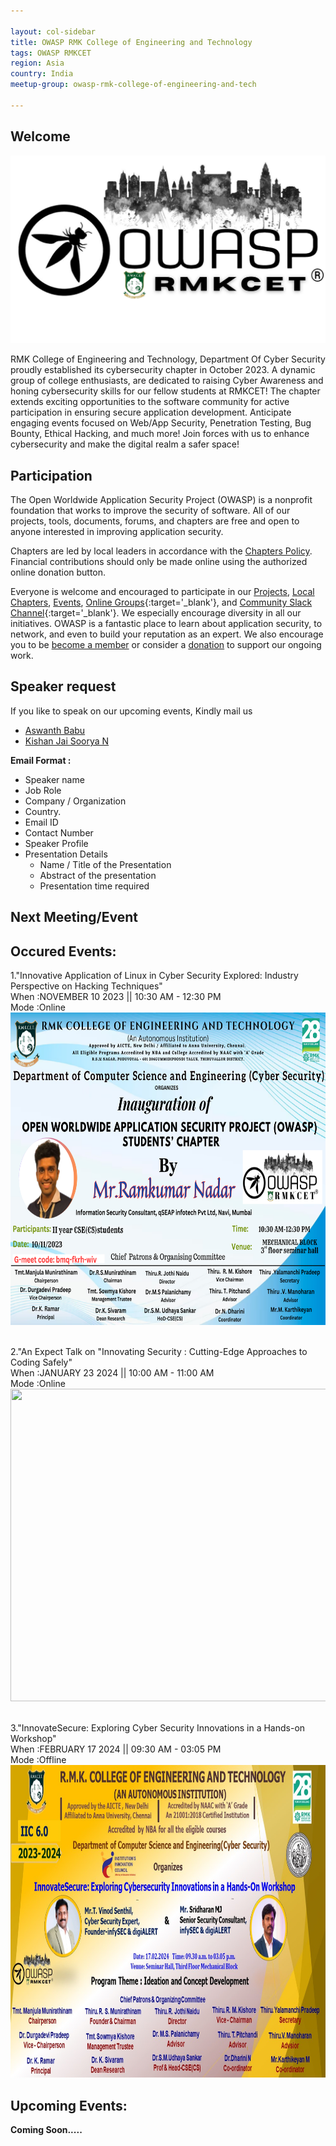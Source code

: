 ```yaml
---

layout: col-sidebar
title: OWASP RMK College of Engineering and Technology
tags: OWASP RMKCET
region: Asia
country: India
meetup-group: owasp-rmk-college-of-engineering-and-tech

---
```


## Welcome
<img src="assets/images/RMKCET.png">

RMK College of Engineering and Technology, Department Of Cyber Security proudly established its cybersecurity chapter in October 2023. A dynamic group of college enthusiasts, are dedicated to raising Cyber Awareness and honing cybersecurity skills for our fellow students at RMKCET! The chapter extends exciting opportunities to the software community for active participation in ensuring secure application development. Anticipate engaging events focused on Web/App Security, Penetration Testing, Bug Bounty, Ethical Hacking, and much more! Join forces with us to enhance cybersecurity and make the digital realm a safer space!

## Participation
The Open Worldwide Application Security Project (OWASP) is a nonprofit foundation that works to improve the security of software. All of our projects, tools, documents, forums, and chapters are free and open to anyone interested in improving application security. 

Chapters are led by local leaders in accordance with the [Chapters Policy](/www-policy/operational/chapters). Financial contributions should only be made online using the authorized online donation button. 

Everyone is welcome and encouraged to participate in our [Projects](/projects/), [Local Chapters](/chapters/), [Events](/events/), [Online Groups](https://groups.google.com/a/owasp.com/){:target='_blank'}, and [Community Slack Channel](https://owasp.slack.com/){:target='_blank'}. We especially encourage diversity in all our initiatives. OWASP is a fantastic place to learn about application security, to network, and even to build your reputation as an expert. We also encourage you to be [become a member](/membership/) or consider a [donation](/donate/) to support our ongoing work.

## Speaker request
If you like to speak on our upcoming events, Kindly mail us
* [Aswanth Babu](mailto:aswanth.babu@owasp.org)
* [Kishan Jai Soorya N](mailto:kishan.soorya@owasp.org)

**Email Format :**

- Speaker name
- Job Role
- Company / Organization
- Country.
- Email ID
- Contact Number
- Speaker Profile
- Presentation Details
    - Name / Title of the Presentation
    - Abstract of the presentation
    - Presentation time required


Next Meeting/Event 
---------------------
## Occured Events: <br>

1."Innovative Application of Linux in Cyber Security Explored: Industry Perspective on Hacking Techniques" <br>
When :NOVEMBER 10 2023 || 10:30 AM - 12:30 PM <br>
Mode :Online <br>
<img src="assets/images/Copy of Copy of 10112023.png" width="700" height="500"><br>
<br>


2."An Expect Talk on "Innovating Security : Cutting-Edge Approaches to Coding Safely" <br>
When :JANUARY 23 2024 || 10:00 AM - 11:00 AM <br>
Mode :Online <br>
<img src="assets/images/24012024.png" width="700" height="500"><br>
<br>

3."InnovateSecure: Exploring Cyber Security Innovations in a Hands-on Workshop" <br>
When :FEBRUARY 17 2024 || 09:30 AM - 03:05 PM <br>
Mode :Offline <br>
<img src="assets/images/InnovateSecure Hands on Workshop.jpg" width="700" height="500"><br>

## Upcoming Events: <br>
<b> Coming Soon..... <b>


